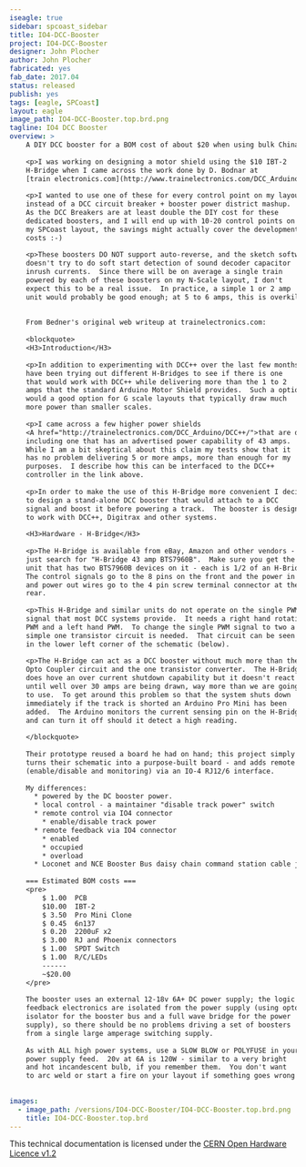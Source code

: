 ```yaml
---
iseagle: true
sidebar: spcoast_sidebar
title: IO4-DCC-Booster
project: IO4-DCC-Booster
designer: John Plocher
author: John Plocher
fabricated: yes
fab_date: 2017.04
status: released
publish: yes
tags: [eagle, SPCoast]
layout: eagle
image_path: IO4-DCC-Booster.top.brd.png
tagline: IO4 DCC Booster
overview: >
    A DIY DCC booster for a BOM cost of about $20 when using bulk China/eBay parts.
    
    <p>I was working on designing a motor shield using the $10 IBT-2
    H-Bridge when I came across the work done by D. Bodnar at
    [train electronics.com](http://www.trainelectronics.com/DCC_Arduino/DCC_Booster/)
    
    <p>I wanted to use one of these for every control point on my layout
    instead of a DCC circuit breaker + booster power district mashup.
    As the DCC Breakers are at least double the DIY cost for these
    dedicated boosters, and I will end up with 10-20 control points on
    my SPCoast layout, the savings might actually cover the development
    costs :-)
    
    <p>These boosters DO NOT support auto-reverse, and the sketch software
    doesn't try to do soft start detection of sound decoder capacitor
    inrush currents.  Since there will be on average a single train
    powered by each of these boosters on my N-Scale layout, I don't
    expect this to be a real issue.  In practice, a simple 1 or 2 amp
    unit would probably be good enough; at 5 to 6 amps, this is overkill.
    
    
    From Bedner's original web writeup at trainelectronics.com:
    
    <blockquote>
    <H3>Introduction</H3>
    
    <p>In addition to experimenting with DCC++ over the last few months I
    have been trying out different H-Bridges to see if there is one
    that would work with DCC++ while delivering more than the 1 to 2
    amps that the standard Arduino Motor Shield provides.  Such a option
    would a good option for G scale layouts that typically draw much
    more power than smaller scales.
    
    <p>I came across a few higher power shields
    <A href="http://trainelectronics.com/DCC_Arduino/DCC++/">that are described here</A>
    including one that has an advertised power capability of 43 amps.
    While I am a bit skeptical about this claim my tests show that it
    has no problem delivering 5 or more amps, more than enough for my
    purposes.  I describe how this can be interfaced to the DCC++
    controller in the link above.
    
    <p>In order to make the use of this H-Bridge more convenient I decided
    to design a stand-alone DCC booster that would attach to a DCC
    signal and boost it before powering a track.  The booster is designed
    to work with DCC++, Digitrax and other systems.
    
    <H3>Hardware - H-Bridge</H3>
    
    <p>The H-Bridge is available from eBay, Amazon and other vendors -
    just search for "H-Bridge 43 amp BTS7960B".  Make sure you get the
    unit that has two BTS7960B devices on it - each is 1/2 of an H-Bridge.
    The control signals go to the 8 pins on the front and the power in
    and power out wires go to the 4 pin screw terminal connector at the
    rear.
    
    <p>This H-Bridge and similar units do not operate on the single PWM
    signal that most DCC systems provide.  It needs a right hand rotating
    PWM and a left hand PWM.  To change the single PWM signal to two a
    simple one transistor circuit is needed.  That circuit can be seen
    in the lower left corner of the schematic (below).
    
    <p>The H-Bridge can act as a DCC booster without much more than the
    Opto Coupler circuit and the one transistor converter.  The H-Bridge
    does hove an over current shutdown capability but it doesn't react
    until well over 30 amps are being drawn, way more than we are going
    to use.  To get around this problem so that the system shuts down
    immediately if the track is shorted an Arduino Pro Mini has been
    added.  The Arduino monitors the current sensing pin on the H-Bridge
    and can turn it off should it detect a high reading.
    
    </blockquote>
    
    Their prototype reused a board he had on hand; this project simply
    turns their schematic into a purpose-built board - and adds remote control
    (enable/disable and monitoring) via an IO-4 RJ12/6 interface.
    
    My differences:
      * powered by the DC booster power.
      * local control - a maintainer "disable track power" switch
      * remote control via IO4 connector
        * enable/disable track power
      * remote feedback via IO4 connector
        * enabled
        * occupied
        * overload
      * Loconet and NCE Booster Bus daisy chain command station cable jacks
    
    === Estimated BOM costs ===
    <pre>
    	$ 1.00  PCB
    	$10.00  IBT-2
    	$ 3.50  Pro Mini Clone
    	$ 0.45  6n137
    	$ 0.20  2200uF x2
    	$ 3.00  RJ and Phoenix connectors
    	$ 1.00  SPDT Switch
    	$ 1.00  R/C/LEDs
    	------
        ~$20.00
    </pre>
    
    The booster uses an external 12-18v 6A+ DC power supply; the logic and
    feedback electronics are isolated from the power supply (using opto
    isolator for the booster bus and a full wave bridge for the power
    supply), so there should be no problems driving a set of boosters
    from a single large amperage switching supply.
    
    As with ALL high power systems, use a SLOW BLOW or POLYFUSE in your
    power supply feed.  20v at 6A is 120W - similar to a very bright
    and hot incandescent bulb, if you remember them.  You don't want
    to arc weld or start a fire on your layout if something goes wrong!
    
    
images:
  - image_path: /versions/IO4-DCC-Booster/IO4-DCC-Booster.top.brd.png
    title: IO4-DCC-Booster.top.brd
---
```



This technical documentation is licensed under the [CERN Open Hardware Licence v1.2](http://www.ohwr.org/attachments/2388/cern_ohl_v_1_2.txt)
